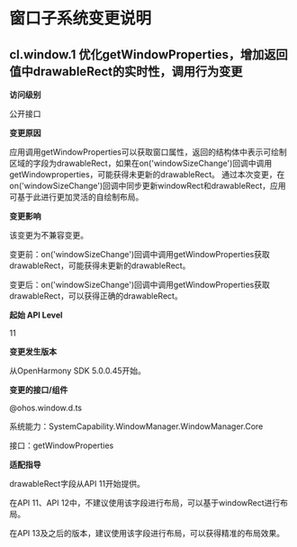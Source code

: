 # 窗口子系统变更说明

## cl.window.1 优化getWindowProperties，增加返回值中drawableRect的实时性，调用行为变更

**访问级别**

公开接口

**变更原因**

应用调用getWindowProperties可以获取窗口属性，返回的结构体中表示可绘制区域的字段为drawableRect，如果在on('windowSizeChange')回调中调用getWindowproperties，可能获得未更新的drawableRect。
通过本次变更，在on('windowSizeChange')回调中同步更新windowRect和drawableRect，应用可基于此进行更加灵活的自绘制布局。

**变更影响**

该变更为不兼容变更。

变更前：on('windowSizeChange')回调中调用getWindowProperties获取drawableRect，可能获得未更新的drawableRect。

变更后：on('windowSizeChange')回调中调用getWindowProperties获取drawableRect，可以获得正确的drawableRect。

**起始 API Level**

11

**变更发生版本**

从OpenHarmony SDK 5.0.0.45开始。

**变更的接口/组件**

@ohos.window.d.ts

系统能力：SystemCapability.WindowManager.WindowManager.Core

接口：getWindowProperties

**适配指导**

drawableRect字段从API 11开始提供。

在API 11、API 12中，不建议使用该字段进行布局，可以基于windowRect进行布局。

在API 13及之后的版本，建议使用该字段进行布局，可以获得精准的布局效果。